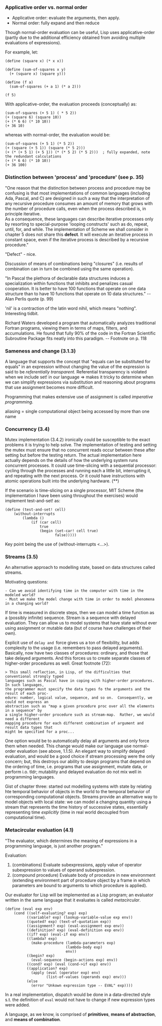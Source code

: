 ### Applicative order vs. normal order  

* Applicative order:  evaluate the arguments, then apply.  
* Normal order: fully expand and then reduce

Though normal-order evaluation can be useful, Lisp uses applicative-order (partly due to the additional efficiency obtained from avoiding multiple evaluations of expressions).  

For example, let:  

	(define (square x) (* x x))

	(define (sum-of-squares x y)
	  (+ (square x) (square y)))

	(define (f a)
	  (sum-of-squares (+ a 1) (* a 2)))

	(f 5)	

With applicative-order, the evaluation proceeds (conceptually) as:  

	(sum-of-squares (+ 5 1) ( * 5 2))
	(+ (square 6) (square 10))
	(+ (* 6 6) (* 10 10))
	(+ 36 10)  

whereas with normal-order, the evaluation would be:  

	(sum-of-squares (+ 5 1) (* 5 2))
	(+ (square (+ 5 1)) (square (* 5 2)))
	(+ (* (+ 5 1) (+ 5 1)) (* (* 5 2) (* 5 2)))  ; fully expanded, note the redundant calculations
	(+ (* 6 6) (* 10 10))
	(+ 36 100)  



### Distinction between 'process' and 'procedure'  (see p. 35)  

"One reason that the distinction between process and procedure may be confusing is that most
implementations of common languages (including Ada, Pascal, and C) are designed in such a  way
that the interpretation of any recursive procedure consumes an amount of memory that grows
with the number of procedure calls, even when the process described is, in principle iterative.  
As a consequence, these languages can describe iterative processes only by resorting to 
special-purpose 'looping constructs' such as do, repeat, until, for, and while.  The implementation 
of Scheme we shall consider in chapter 5 does not share this **defect**.  It will execute an
iterative process in constant space, even if the iterative process is described by a
recursive procedure."

"Defect" - nice.  


Discussion of means of combinations being "closures" (i.e. results of combination can in 
turn be combined using the same operation).  

"In Pascal the plethora of declarable data structures induces a specialization within functions
that inhibits and penalizes casual cooperation.  It is better to have 100 functions that operate 
on one data structure than to have 10 functions that operate on 10 data structures."
-- Alan Perlis quote (p. 99)  

'nil' is a contraction of the latin word nihil, which means "nothing".  Interesting tidbit.

Richard Waters developed a program that automatically analyzes traditional Fortran programs,
viewing them in terms of maps, filters, and accumulations.  He found that fully 90% of the
code in the Fortran Scientific Subroutine Package fits neatly into this paradigm.
-- Footnote on p. 118


### Sameness and change (3.1.3)  

A language that supports the concept that "equals can be substituted for equals" in
an expression without changing the value of the expression is said to be
_referentially transparent_.  Referential transparency is violated when we include
set! in our language => makes it tricky to determine when we can simplify
expressions via substitution and reasoning about programs that use assignment becomes
more difficult.

Programming that makes extensive use of assignment is called _imperative programming_.

aliasing = single computational object being accessed by more than one name


### Concurrency (3.4)  

Mutex implementation (3.4.2) ironically could be susceptible
to the exact problems it is trying to help solve.  The implementation of testing and
setting the mutex must ensure that no concurrent reads occur between these after
setting but before the testing return.  The actual implementation here actually
depends on the details of how the underlying system runs concurrent processes.  It could
use time-slicing with a sequential processor: cycling through the processes and
running each a little bit, interrupting it, and repeating with the next process.  Or it
could have instructions with atomic operations built into the underlying hardware. (**)

If the scenario is time-slicing on a single processor, MIT Scheme (the implementation I
have been using throughout the exercises) would implement test-and-set! as:

    (define (test-and-set! cell)
        (without-interrupts
            (lambda ()
                (if (car cell)
                    true
                    (begin (set-car! cell true)
                           false)))))

Key point being the use of (without-interrupts <...>).


### Streams (3.5)  

An alternative approach to modelling state, based on data structures called streams.

Motivating questions:  

    - Can we avoid identifying time in the computer with time in the modeled world?  
    - Must we make the model change with time in order to model phenomena in a changing world?  


If time is measured in discrete steps, then we can model a time function as a (possibly
infinite) sequence.  Stream is a sequence with delayed evaluation.  They can allow us
to model systems that have state without ever using assignment or mutable data (but of
course have challenges of their own).

Explicit use of `delay and `force gives us a ton of flexibility, but adds complexity
to the usage (i.e. remembers to pass delayed arguments).  Basically, now have two classes
of procedures: ordinary, and those that take delayed arguments.  And this forces us to create
separate classes of higher-order procedures as well.  Great footnote (72):

    > This small reflection, in Lisp, of the difficulties that conventional strongly typed
    languages such as Pascal have in coping with higher-order procedures.  In such languages,
    the programmer must specify the data types fo the arguments and the result of each proc-
    edure: number, logical value, sequence, and so on.  Consequently, we could not express an
    abstraction such as "map a given procedure proc over all the elements in a sequence" by
    a single higher-order procedure such as stream-map.  Rather, we would need a different
    mapping procedure for each different combination of argument and result data types that
    might be specified for a proc...  

One option would be to automatically delay all arguments and only force them when needed.  This
change would make our language use normal-order evaluation (see above, 1.1.5).  An elegant way
to simplify delayed evaluation, and would be a good choice if stream processing were the only
concern; but, this destroys our ability to design programs that depend on the ordering of time,
i.e. programs that use assignment, mutate data, or perform i.o.  tldr; mutability and delayed
evaluation do not mix well in programming languages.

Gist of chapter three: started out modelling systems with state by relating hte temporal behavior
of objects in the world to the temporal behavior of corresponding computational objects.  Streams
provide an alternative way to model objects with local state: we can model a changing quantity
using a stream that represents the time history of successive states, essentially representing
time _explicitly_ (time in real world decoupled from computational time).  


### Metacircular evaluation (4.1)  

"The evaluator, which determines the meaning of expressions in a programming language, is just 
another program."  

Evaluation:  

  1.  (combinations) Evaluate subexpressions, apply value of operator subexpression to values of 
      operand subexpression.  
  2.  (compound procedure)  Evaluate body of procedure in new environment (extending environment 
      part of procedure object by a frame in which parameters are bound to arguments to which procedure 
      is applied).  

Our evaluator for Lisp will be implemented as a Lisp program; an evaluator written in the same
language that it evaluates is called *metacircular*.  

    (define (eval exp env)
        (cond ((self-evaluating? exp) exp)
              ((variable? exp) (lookup-variable-value exp env))
              ((quoted? exp) (text-of-quotation exp))
              ((assignment? exp) (eval-assignment exp env))
              ((definition? exp) (eval-definition exp env))
              ((if? exp) (eval-if exp env))
              ((lambda? exp)
                (make-procedure (lambda-parameters exp)
                                (lambda-body exp)
                                env))
              ((begin? exp)
                (eval-sequence (begin-actions exp) env))
              ((cond? exp) (eval (cond->if exp) env))
              ((application? exp)
                (apply (eval (operator exp) env)
                       (list-of-values (operands exp) env)))
              (else
                (error "Unkown expression type -- EVAL" exp))))  

In a real implementation, dispatch would be done in a data-directed style s.t. the definition of `eval`
would not have to change if new expression types were added.  

A language, as we know, is comprised of **primitives**, **means of abstraction**, and **means of combination**.  


